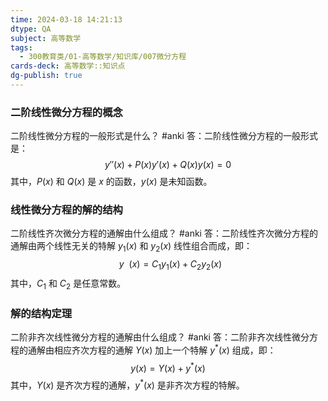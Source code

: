 ```yaml
---
time: 2024-03-18 14:21:13
dtype: QA
subject: 高等数学
tags:
  - 300教育类/01-高等数学/知识库/007微分方程
cards-deck: 高等数学::知识点
dg-publish: true
---
```


### 二阶线性微分方程的概念 
二阶线性微分方程的一般形式是什么？ #anki
答：二阶线性微分方程的一般形式是：
$$
y''(x) + P(x)y'(x) + Q(x)y(x) = 0
$$
其中，$P(x)$ 和 $Q(x)$ 是 $x$ 的函数，$y(x)$ 是未知函数。

### 线性微分方程的解的结构 
二阶线性齐次微分方程的通解由什么组成？ #anki 
答：二阶线性齐次微分方程的通解由两个线性无关的特解 $y_1(x)$ 和 $y_2(x)$ 线性组合而成，即：
$$
~~y~~(x) = C_1y_1(x) + C_2y_2(x)
$$
其中，$C_1$ 和 $C_2$ 是任意常数。

### 解的结构定理 
二阶非齐次线性微分方程的通解由什么组成？ #anki
答：二阶非齐次线性微分方程的通解由相应齐次方程的通解 $Y(x)$ 加上一个特解 $y^*(x)$ 组成，即：
$$
y(x) = Y(x) + y^*(x)
$$
其中，$Y(x)$ 是齐次方程的通解，$y^*(x)$ 是非齐次方程的特解。

